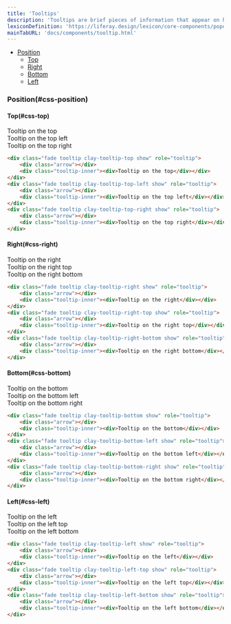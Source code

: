 ```yaml
---
title: 'Tooltips'
description: 'Tooltips are brief pieces of information that appear on hover state over an element to clarify its meaning or use for the user.'
lexiconDefinition: 'https://liferay.design/lexicon/core-components/popovers-tooltips/'
mainTabURL: 'docs/components/tooltip.html'
---
```


<div class="nav-toc-absolute">
<div class="nav-toc">

-   [Position](#css-position)
    -   [Top](#css-top)
    -   [Right](#css-right)
    -   [Bottom](#css-bottom)
    -   [Left](#css-left)

</div>
</div>

### Position(#css-position)

#### Top(#css-top)

<div class="sheet-example">
    <div class="clay-site-tooltip-display">
        <div class="fade tooltip clay-tooltip-top show" role="tooltip">
            <div class="arrow"></div>
            <div class="tooltip-inner"><div>Tooltip on the top</div></div>
        </div>
        <div class="fade tooltip clay-tooltip-top-left show" role="tooltip">
            <div class="arrow"></div>
            <div class="tooltip-inner"><div>Tooltip on the top left</div></div>
        </div>
        <div class="fade tooltip clay-tooltip-top-right show" role="tooltip">
            <div class="arrow"></div>
            <div class="tooltip-inner"><div>Tooltip on the top right</div></div>
        </div>
    </div>
</div>

```html
<div class="fade tooltip clay-tooltip-top show" role="tooltip">
	<div class="arrow"></div>
	<div class="tooltip-inner"><div>Tooltip on the top</div></div>
</div>
<div class="fade tooltip clay-tooltip-top-left show" role="tooltip">
	<div class="arrow"></div>
	<div class="tooltip-inner"><div>Tooltip on the top left</div></div>
</div>
<div class="fade tooltip clay-tooltip-top-right show" role="tooltip">
	<div class="arrow"></div>
	<div class="tooltip-inner"><div>Tooltip on the top right</div></div>
</div>
```

#### Right(#css-right)

<div class="sheet-example">
    <div class="clay-site-tooltip-display">
        <div class="fade tooltip clay-tooltip-right show" role="tooltip">
            <div class="arrow"></div>
            <div class="tooltip-inner"><div>Tooltip on the right</div></div>
        </div>
        <div class="fade tooltip clay-tooltip-right-top show" role="tooltip">
            <div class="arrow"></div>
            <div class="tooltip-inner"><div>Tooltip on the right top</div></div>
        </div>
        <div class="fade tooltip clay-tooltip-right-bottom show" role="tooltip">
            <div class="arrow"></div>
            <div class="tooltip-inner"><div>Tooltip on the right bottom</div></div>
        </div>
    </div>
</div>

```html
<div class="fade tooltip clay-tooltip-right show" role="tooltip">
	<div class="arrow"></div>
	<div class="tooltip-inner"><div>Tooltip on the right</div></div>
</div>
<div class="fade tooltip clay-tooltip-right-top show" role="tooltip">
	<div class="arrow"></div>
	<div class="tooltip-inner"><div>Tooltip on the right top</div></div>
</div>
<div class="fade tooltip clay-tooltip-right-bottom show" role="tooltip">
	<div class="arrow"></div>
	<div class="tooltip-inner"><div>Tooltip on the right bottom</div></div>
</div>
```

#### Bottom(#css-bottom)

<div class="sheet-example">
    <div class="clay-site-tooltip-display">
        <div class="fade tooltip clay-tooltip-bottom show" role="tooltip">
            <div class="arrow"></div>
            <div class="tooltip-inner"><div>Tooltip on the bottom</div></div>
        </div>
        <div class="fade tooltip clay-tooltip-bottom-left show" role="tooltip">
            <div class="arrow"></div>
            <div class="tooltip-inner"><div>Tooltip on the bottom left</div></div>
        </div>
        <div class="fade tooltip clay-tooltip-bottom-right show" role="tooltip">
            <div class="arrow"></div>
            <div class="tooltip-inner"><div>Tooltip on the bottom right</div></div>
        </div>
    </div>
</div>

```html
<div class="fade tooltip clay-tooltip-bottom show" role="tooltip">
	<div class="arrow"></div>
	<div class="tooltip-inner"><div>Tooltip on the bottom</div></div>
</div>
<div class="fade tooltip clay-tooltip-bottom-left show" role="tooltip">
	<div class="arrow"></div>
	<div class="tooltip-inner"><div>Tooltip on the bottom left</div></div>
</div>
<div class="fade tooltip clay-tooltip-bottom-right show" role="tooltip">
	<div class="arrow"></div>
	<div class="tooltip-inner"><div>Tooltip on the bottom right</div></div>
</div>
```

#### Left(#css-left)

<div class="sheet-example">
    <div class="clay-site-tooltip-display">
        <div class="fade tooltip clay-tooltip-left show" role="tooltip">
            <div class="arrow"></div>
            <div class="tooltip-inner"><div>Tooltip on the left</div></div>
        </div>
        <div class="fade tooltip clay-tooltip-left-top show" role="tooltip">
            <div class="arrow"></div>
            <div class="tooltip-inner"><div>Tooltip on the left top</div></div>
        </div>
        <div class="fade tooltip clay-tooltip-left-bottom show" role="tooltip">
            <div class="arrow"></div>
            <div class="tooltip-inner"><div>Tooltip on the left bottom</div></div>
        </div>
    </div>
</div>

```html
<div class="fade tooltip clay-tooltip-left show" role="tooltip">
	<div class="arrow"></div>
	<div class="tooltip-inner"><div>Tooltip on the left</div></div>
</div>
<div class="fade tooltip clay-tooltip-left-top show" role="tooltip">
	<div class="arrow"></div>
	<div class="tooltip-inner"><div>Tooltip on the left top</div></div>
</div>
<div class="fade tooltip clay-tooltip-left-bottom show" role="tooltip">
	<div class="arrow"></div>
	<div class="tooltip-inner"><div>Tooltip on the left bottom</div></div>
</div>
```
